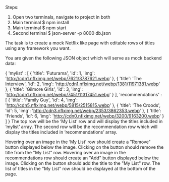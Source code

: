 Steps:
1. Open two terminals, navigate to project in both
2. Main terminal $ npm install
3. Main terminal $ npm start 
4. Second terminal $ json-server -p 8000 db.json


The task is to create a mock Netflix like page with editable rows of titles using any framework you want.

You are given the following JSON object which will serve as mock back­end data: 

{
'mylist' : [
{
'title': 'Futurama',
'id': 1,
'img': 'http://cdn1.nflximg.net/webp/7621/3787621.webp'
},
{
'title': 'The Interview',
'id': 2,
'img': 'http://cdn1.nflximg.net/webp/1381/11971381.webp'
},
{
'title': 'Gilmore Girls',
'id': 3,
'img': 'http://cdn1.nflximg.net/webp/7451/11317451.webp'
}
],
'recommendations' : [
{
'title': 'Family Guy',
'id': 4,
'img': 'http://cdn5.nflximg.net/webp/5815/2515815.webp'
},
{
'title': 'The Croods',
'id': 5,
'img': 'http://cdn3.nflximg.net/webp/2353/3862353.webp'
},
{
'title': 'Friends',
'id': 6,
'img': 'http://cdn0.nflximg.net/webp/3200/9163200.webp'
}
]
}
The top row will be the ‘My List’ row and will display the titles included in ‘mylist’ array. The
second row will be the recommendation row which will display the titles included in
‘recommendations’ array.

Hovering over an image in the ‘My List’ row should create a "Remove" button displayed below
the image. Clicking on the button should remove the title from the "My List" row.
Hovering over an image in the recommendations row should create an "Add" button displayed
below the image. Clicking on the button should add the title to the "My List" row.
The list of titles in the "My List" row should be displayed at the bottom of the page.